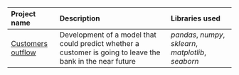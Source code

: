 | Project name | Description | Libraries used | 
| :---------------------- | :---------------------- | :---------------------- |
| [Customers outflow](https://github.com/agafurov/Data-Analysis-Projects/blob/main/10-bank/7.%20Самостоятельный%20проект.ipynb) | Development of a model that could predict whether a customer is going to leave the bank in the near future | *pandas*, *numpy*, *sklearn*, *matplotlib*, *seaborn* |
